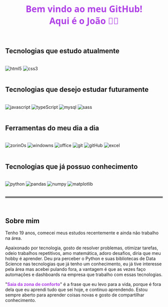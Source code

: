 <div align=center>
<h1 style="font-family:system-ui, -apple-system, BlinkMacSystemFont, 'Segoe UI', Roboto, Oxygen, Ubuntu, Cantarell, 'Open Sans', 'Helvetica Neue', sans-serif; color:#AF3FE7">Bem vindo ao meu GitHub!<br>Aqui é o João 👋🏽</h1>
</div><br/>

## Tecnologias que estudo atualmente

<div style="display= inline_block"><br/>
    <img alt="html5" src="https://img.shields.io/badge/HTML5-E34F26?style=for-the-badge&logo=html5&logoColor=white"/>
    <img alt="css3" src="https://img.shields.io/badge/CSS3-1572B6?style=for-the-badge&logo=css3&logoColor=white"/>
</div><br/>

## Tecnologias que desejo estudar futuramente

<div style="display= inline_block"><br/>
    <img alt="javascript" src="https://img.shields.io/badge/JavaScript-323330?style=for-the-badge&logo=javascript&logoColor=F7DF1E"/>
    <img alt="typeScript" src="https://img.shields.io/badge/TypeScript-007ACC?style=for-the-badge&logo=typescript&logoColor=white"/>
    <img alt="mysql" src="https://img.shields.io/badge/MySQL-00000F?style=for-the-badge&logo=mysql&logoColor=white"/>
    <img alt="sass" src="https://img.shields.io/badge/Sass-CC6699?style=for-the-badge&logo=sass&logoColor=white"/>
</div><br/>

## Ferramentas do meu dia a dia

<div style="display= inline_block"><br/>
    <img alt="zorinOs" src="https://img.shields.io/badge/Zorin%20OS-0CC1F3?style=for-the-badge&logo=zorin&logoColor=white"/>
    <img alt="windowns" src="https://img.shields.io/badge/Windows-0078D6?style=for-the-badge&logo=windows&logoColor=white"/>
    <img alt="office" src="https://img.shields.io/badge/Microsoft_Office-D83B01?style=for-the-badge&logo=microsoft-office&logoColor=white"/>
    <img alt="git" src="https://img.shields.io/badge/GIT-E44C30?style=for-the-badge&logo=git&logoColor=white"/>
    <img alt="gitHub" src="https://img.shields.io/badge/GitHub-100000?style=for-the-badge&logo=github&logoColor=white"/>
    <img alt="excel" src="https://img.shields.io/badge/Microsoft_Excel-217346?style=for-the-badge&logo=microsoft-excel&logoColor=white"/>
</div><br/>

## Tecnologias que já possuo conhecimento

<div style="display= inline_block"><br/>
    <img alt="python" src="https://img.shields.io/badge/python-3670A0?style=for-the-badge&logo=python&logoColor=ffdd54"/>
    <img alt="pandas" src="https://img.shields.io/badge/pandas-%23150458.svg?style=for-the-badge&logo=pandas&logoColor=white"/>
    <img alt="numpy" src="https://img.shields.io/badge/numpy-%23013243.svg?style=for-the-badge&logo=numpy&logoColor=white"/>
    <img alt="matplotlib" src="https://img.shields.io/badge/Matplotlib-%23ffffff.svg?style=for-the-badge&logo=Matplotlib&logoColor=black"/>
</div><br/>

<hr style="border-top: 4px solid #8c8b8b"/><br/>

## Sobre mim

<p>Tenho 19 anos, comecei meus estudos recentemente e ainda não trabalho na área.

Apaixonado por tecnologia, gosto de resolver problemas, otimizar tarefas, odeio trabalhos repetitivos, amo matemática, adoro desafios, diria que meu hobby é aprender. Deu pra perceber o Python e suas bibliotecas de Data Science nas tecnologias que já tenho um conhecimento, eu já tive interesse pela área mas acebei pulando fora, a vantagem é que as vezes faço automações e dashboards na empresa que trabalho com essas tecnologias.

"<strong style="color: #AF3FE7 ">Saia da zona de conforto</strong>" é a frase que eu levo para a vida, porque é fora dela que eu aprendi tudo que sei hoje, e continuo aprendendo. Estou sempre aberto para aprender coisas novas e gosto de compartilhar conhecimento.
</p>
